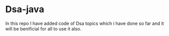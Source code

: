 # Dsa-java
In this repo I have added code of Dsa topics which i have done so far and it will be benificial for all to use it also.
